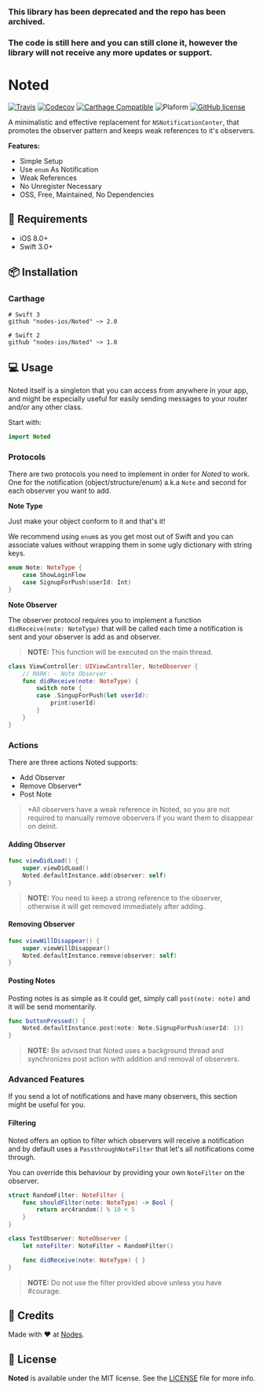 ### This library has been deprecated and the repo has been archived. 
### The code is still here and you can still clone it, however the library will not receive any more updates or support.

# Noted

[![Travis](https://travis-ci.org/nodes-ios/Noted.svg?branch=master)](https://travis-ci.org/nodes-ios/Noted)
[![Codecov](https://img.shields.io/codecov/c/github/nodes-ios/Noted.svg)](https://codecov.io/github/nodes-ios/Noted)
[![Carthage Compatible](https://img.shields.io/badge/Carthage-compatible-4BC51D.svg?style=flat)](https://github.com/Carthage/Carthage)
![Plaform](https://img.shields.io/badge/platform-iOS-lightgrey.svg)
[![GitHub license](https://img.shields.io/badge/license-MIT-blue.svg)](https://github.com/nodes-ios/Noted/blob/master/LICENSE)

A minimalistic and effective replacement for `NSNotificationCenter`, that promotes the observer pattern and keeps weak references to it's observers.

**Features:**  

* Simple Setup
* Use `enum` As Notification
* Weak References
* No Unregister Necessary
* OSS, Free, Maintained, No Dependencies


## 📝 Requirements

* iOS 8.0+
* Swift 3.0+

## 📦 Installation

### Carthage
~~~
# Swift 3
github "nodes-ios/Noted" ~> 2.0

# Swift 2
github "nodes-ios/Noted" ~> 1.0
~~~

## 💻 Usage

Noted itself is a singleton that you can access from anywhere in your app, and might be especially useful for easily sending messages to your router and/or any other class.

Start with:

```swift
import Noted
```

### Protocols

There are two protocols you need to implement in order for *Noted* to work. One for the notification (object/structure/enum) a.k.a `Note` and second for each observer you want to add.

**Note Type**

Just make your object conform to it and that's it!

We recommend using `enum`s as you get most out of Swift and you can associate values without wrapping them in some ugly dictionary with string keys.

```swift
enum Note: NoteType {
	case ShowLoginFlow
	case SignupForPush(userId: Int)
}
```

**Note Observer**

The observer protocol requires you to implement a function `didReceive(note: NoteType)` that  will be called each time a notification is sent and your observer is add as and observer.

> **NOTE:** This function will be executed on the main thread.

```swift
class ViewController: UIViewController, NoteObserver {
	// MARK: - Note Observer -
	func didReceive(note: NoteType) {
		switch note {
		case .SingupForPush(let userId):
			print(userId)
		}
	}
}
```

### Actions

There are three actions Noted supports:

* Add Observer
* Remove Observer*
* Post Note

> *All observers have a weak reference in Noted, so you are not required to manually remove observers if you want them to disappear on deinit.

#### Adding Observer

```swift
func viewDidLoad() {
	super.viewDidLoad()
	Noted.defaultInstance.add(observer: self)
}

```

> **NOTE:** You need to keep a strong reference to the observer, otherwise it will get removed immediately after adding.

#### Removing Observer

```swift
func viewWillDisappear() {
	super.viewWillDisappear()
	Noted.defaultInstance.remove(observer: self)
}

```

#### Posting Notes

Posting notes is as simple as it could get, simply call `post(note: note)` and it will be send momentarily.

```swift
func buttonPressed() {
	Noted.defaultInstance.post(note: Note.SignupForPush(userId: 1))
}
```


> **NOTE:** Be advised that Noted uses a background thread and synchronizes post action with addition and removal of observers.

### Advanced Features

If you send a lot of notifications and have many observers, this section might be useful for you.

#### Filtering

Noted offers an option to filter which observers will receive a notification and by default uses a `PassthroughNoteFilter` that let's all notifications come through.

You can override this behaviour by providing your own `NoteFilter` on the observer.

```swift
struct RandomFilter: NoteFilter {
    func shouldFilter(note: NoteType) -> Bool {
        return arc4random() % 10 < 5
    }
}

class TestObserver: NoteObserver {
    let noteFilter: NoteFilter = RandomFilter()

    func didReceive(note: NoteType) { }
}
```

> **NOTE:** Do not use the filter provided above unless you have #courage.

## 👥 Credits
Made with ❤️ at [Nodes](http://nodesagency.com).

## 📄 License
**Noted** is available under the MIT license. See the [LICENSE](https://github.com/nodes-ios/Noted/blob/master/LICENSE) file for more info.
